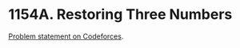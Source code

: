 # 1154A. Restoring Three Numbers

[Problem statement on Codeforces](https://codeforces.com/problemset/problem/1154/A?locale=en).